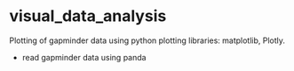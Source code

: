 # visual_data_analysis
Plotting of gapminder data using python plotting libraries: matplotlib, Plotly.
- read gapminder data using panda
